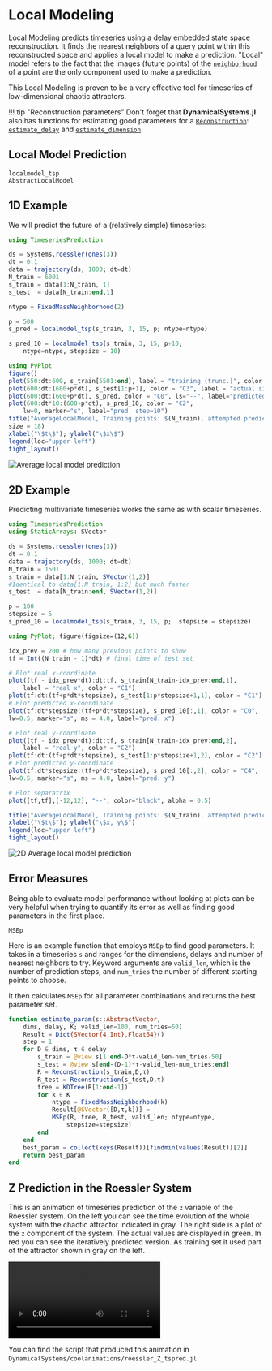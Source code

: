 # Local Modeling

Local Modeling predicts timeseries using a delay embedded state space reconstruction.
It finds the nearest neighbors of a query point within this reconstructed space and applies
a local model to make a prediction. "Local" model refers to the fact that the images
(future points) of the [`neighborhood`](@ref) of a point are the only component used
to make a prediction.

This Local Modeling is proven to be a very effective tool for timeseries of low-dimensional
 chaotic attractors.


!!! tip "Reconstruction parameters"
    Don't forget that **DynamicalSystems.jl** also has functions for estimating
    good parameters for
    a [`Reconstruction`](@ref): [`estimate_delay`](@ref) and [`estimate_dimension`](@ref).

## Local Model Prediction
```@docs
localmodel_tsp
AbstractLocalModel
```
## 1D Example
We will predict the future of a (relatively simple) timeseries:
```julia
using TimeseriesPrediction

ds = Systems.roessler(ones(3))
dt = 0.1
data = trajectory(ds, 1000; dt=dt)
N_train = 6001
s_train = data[1:N_train, 1]
s_test  = data[N_train:end,1]

ntype = FixedMassNeighborhood(2)

p = 500
s_pred = localmodel_tsp(s_train, 3, 15, p; ntype=ntype)

s_pred_10 = localmodel_tsp(s_train, 3, 15, p÷10;
    ntype=ntype, stepsize = 10)

using PyPlot
figure()
plot(550:dt:600, s_train[5501:end], label = "training (trunc.)", color = "C1")
plot(600:dt:(600+p*dt), s_test[1:p+1], color = "C3", label = "actual signal")
plot(600:dt:(600+p*dt), s_pred, color = "C0", ls="--", label="predicted")
plot(600:dt*10:(600+p*dt), s_pred_10, color = "C2",
    lw=0, marker="s", label="pred. step=10")
title("AverageLocalModel, Training points: $(N_train), attempted prediction: $(p)",
size = 18)
xlabel("\$t\$"); ylabel("\$x\$")
legend(loc="upper left")
tight_layout()
```
![Average local model prediction](https://i.imgur.com/VJSjHMI.png)

## 2D Example
Predicting multivariate timeseries works the same as with scalar timeseries.
```julia
using TimeseriesPrediction
using StaticArrays: SVector

ds = Systems.roessler(ones(3))
dt = 0.1
data = trajectory(ds, 1000; dt=dt)
N_train = 1501
s_train = data[1:N_train, SVector(1,2)]
#Identical to data[1:N_train, 1:2] but much faster
s_test  = data[N_train:end, SVector(1,2)]

p = 100
stepsize = 5
s_pred_10 = localmodel_tsp(s_train, 3, 15, p;  stepsize = stepsize)

using PyPlot; figure(figsize=(12,6))

idx_prev = 200 # how many previous points to show
tf = Int((N_train - 1)*dt) # final time of test set

# Plot real x-coordinate
plot((tf - idx_prev*dt):dt:tf, s_train[N_train-idx_prev:end,1],
    label = "real x", color = "C1")
plot(tf:dt:(tf+p*dt*stepsize), s_test[1:p*stepsize+1,1], color = "C1")
# Plot predicted x-coordinate
plot(tf:dt*stepsize:(tf+p*dt*stepsize), s_pred_10[:,1], color = "C0",
lw=0.5, marker="s", ms = 4.0, label="pred. x")

# Plot real y-coordinate
plot((tf - idx_prev*dt):dt:tf, s_train[N_train-idx_prev:end,2],
    label = "real y", color = "C2")
plot(tf:dt:(tf+p*dt*stepsize), s_test[1:p*stepsize+1,2], color = "C2")
# Plot predicted y-coordinate
plot(tf:dt*stepsize:(tf+p*dt*stepsize), s_pred_10[:,2], color = "C4",
lw=0.5, marker="s", ms = 4.0, label="pred. y")

# Plot separatrix
plot([tf,tf],[-12,12], "--", color="black", alpha = 0.5)

title("AverageLocalModel, Training points: $(N_train), attempted prediction: $(p), step=$(stepsize)", size = 14)
xlabel("\$t\$"); ylabel("\$x, y\$")
legend(loc="upper left")
tight_layout()
```
![2D Average local model prediction](https://i.imgur.com/pewxuFl.png)

## Error Measures
Being able to evaluate model performance without looking at plots can be very helpful
when trying to quantify its error as well as finding good parameters in the first place.

```@docs
MSEp
```

Here is an example function that employs `MSEp` to find good parameters. It takes in
a timeseries `s` and ranges for the dimensions, delays and number of nearest neighbors to
 try. Keyword arguments are `valid_len`, which is the number of
prediction steps, and `num_tries` the number of different starting points to choose.

It then calculates `MSEp` for all parameter combinations and returns the best parameter
set.
```julia
function estimate_param(s::AbstractVector,
    dims, delay, K; valid_len=100, num_tries=50)
    Result = Dict{SVector{4,Int},Float64}()
    step = 1
    for D ∈ dims, τ ∈ delay
        s_train = @view s[1:end-D*τ-valid_len-num_tries-50]
        s_test = @view s[end-(D-1)*τ-valid_len-num_tries:end]
        R = Reconstruction(s_train,D,τ)
        R_test = Reconstruction(s_test,D,τ)
        tree = KDTree(R[1:end-1])
        for k ∈ K
            ntype = FixedMassNeighborhood(k)
            Result[@SVector([D,τ,k])] =
            MSEp(R, tree, R_test, valid_len; ntype=ntype,
                stepsize=stepsize)
        end
    end
    best_param = collect(keys(Result))[findmin(values(Result))[2]]
    return best_param
end
```

## Z Prediction in the Roessler System
This is an animation of timeseries prediction of the `z` variable of the Roessler system.
On the left you can see the time evolution of the whole system with the
chaotic attractor indicated in gray. The right side is a plot of the `z` component of the
system. The actual values are displayed in green. In red you can see the iteratively
predicted version. As training set it used part of the attractor shown in gray on the left.

<video controls="controls">
<source src="https://i.imgur.com/QwYdeBy.mp4" type="video/mp4">
</video>

You can find the script that produced this animation in
`DynamicalSystems/coolanimations/roessler_Z_tspred.jl`.

